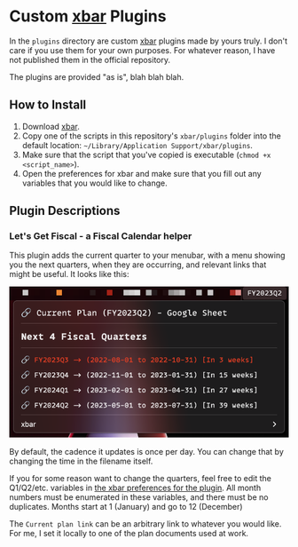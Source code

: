 # Custom [xbar](https://xbarapp.com/) Plugins

In the `plugins` directory are custom [xbar](https://xbarapp.com/) plugins made by yours truly. I don't care if you use them for your own purposes. For whatever reason, I have not published them in the official repository.

The plugins are provided "as is", blah blah blah.

## How to Install

1. Download [xbar](https://xbarapp.com/).
1. Copy one of the scripts in this repository's `xbar/plugins` folder into the default location: `~/Library/Application Support/xbar/plugins`.
1. Make sure that the script that you've copied is executable (`chmod +x <script_name>`).
1. Open the preferences for xbar and make sure that you fill out any variables that you would like to change.

## Plugin Descriptions

### Let's Get Fiscal - a Fiscal Calendar helper

This plugin adds the current quarter to your menubar, with a menu showing you the next quarters, when they are occurring, and relevant links that might be useful. It looks like this:

![User interface for Fiscal Quarter plugin](images/lets-get-fiscal-menubar-main.png)

By default, the cadence it updates is once per day. You can change that by changing the time in the filename itself.

If you for some reason want to change the quarters, feel free to edit the Q1/Q2/etc. variables in [the xbar preferences for the plugin](images/lets-get-fiscal-prefs-window.png). All month numbers must be enumerated in these variables, and there must be no duplicates. Months start at 1 (January) and go to 12 (December)

The `Current plan link` can be an arbitrary link to whatever you would like. For me, I set it locally to one of the plan documents used at work.
